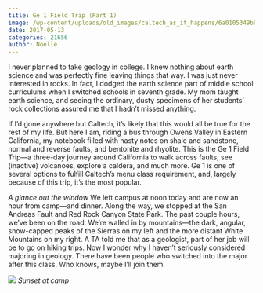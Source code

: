 ```yaml
---
title: Ge 1 Field Trip (Part 1)
image: /wp-content/uploads/old_images/caltech_as_it_happens/6a0105349b8251970b01b7c8f66b53970b.jpg
date: 2017-05-13
categories: 21656
author: Noelle
---
```


I never planned to take geology in college. I knew nothing about earth science and was perfectly fine leaving things that way. I was just never interested in rocks. In fact, I dodged the earth science part of middle school curriculums when I switched schools in seventh grade. My mom taught earth science, and seeing the ordinary, dusty specimens of her students’ rock collections assured me that I hadn’t missed anything.

If I’d gone anywhere but Caltech, it’s likely that this would all be true for the rest of my life. But here I am, riding a bus through Owens Valley in Eastern California, my notebook filled with hasty notes on shale and sandstone, normal and reverse faults, and bentonite and rhyolite. This is the Ge 1 Field Trip—a three-day journey around California to walk across faults, see (inactive) volcanoes, explore a caldera, and much more. Ge 1 is one of several options to fulfill Caltech’s menu class requirement, and, largely because of this trip, it’s the most popular.

*A glance out the window*
We left campus at noon today and are now an hour from camp—and dinner. Along the way, we stopped at the San Andreas Fault and Red Rock Canyon State Park. The past couple hours, we’ve been on the road. We’re walled in by mountains—the dark, angular, snow-capped peaks of the Sierras on my left and the more distant White Mountains on my right. A TA told me that as a geologist, part of her job will be to go on hiking trips. Now I wonder why I haven’t seriously considered majoring in geology. There have been people who switched into the major after this class. Who knows, maybe I’ll join them.


![](/old_images/caltech_as_it_happens/6a0105349b8251970b01b7c8f66b99970b.jpg)
*Sunset at camp*
